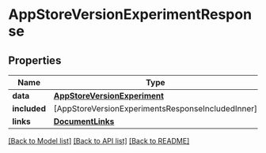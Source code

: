 # AppStoreVersionExperimentResponse

## Properties
Name | Type | Description | Notes
------------ | ------------- | ------------- | -------------
**data** | [**AppStoreVersionExperiment**](AppStoreVersionExperiment.md) |  | 
**included** | [AppStoreVersionExperimentsResponseIncludedInner] |  | [optional] 
**links** | [**DocumentLinks**](DocumentLinks.md) |  | 

[[Back to Model list]](../README.md#documentation-for-models) [[Back to API list]](../README.md#documentation-for-api-endpoints) [[Back to README]](../README.md)



